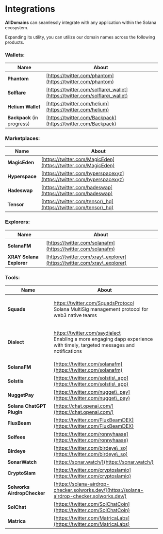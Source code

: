 # Integrations

**AllDomains** can seamlessly integrate with any application within the Solana ecosystem.

Expanding its utility, you can utilize our domain names across the following products.

### **Wallets:**

| Name                       | About                                                                        |
| -------------------------- | ---------------------------------------------------------------------------- |
| **Phantom**                | [https://twitter.com/phantom](https://twitter.com/phantom)                   |
| **Solflare**               | [https://twitter.com/solflare\_wallet](https://twitter.com/solflare\_wallet) |
| **Helium Wallet**          | [https://twitter.com/helium](https://twitter.com/helium)                     |
| **Backpack** (in progress) | [https://twitter.com/Backpack](https://twitter.com/Backpack)                 |

### **Marketplaces:**

| Name           | About                                                                  |
| -------------- | ---------------------------------------------------------------------- |
| **MagicEden**  | [https://twitter.com/MagicEden](https://twitter.com/MagicEden)         |
| **Hyperspace** | [https://twitter.com/hyperspacexyz](https://twitter.com/hyperspacexyz) |
| **Hadeswap**   | [https://twitter.com/hadeswap](https://twitter.com/hadeswap)           |
| **Tensor**     | [https://twitter.com/tensor\_hq](https://twitter.com/tensor\_hq)       |

### Explorers:

| Name                     | About                                                                     |
| ------------------------ | ------------------------------------------------------------------------- |
| **SolanaFM**             | [https://twitter.com/solanafm](https://twitter.com/solanafm)              |
| **XRAY Solana Explorer** | [https://twitter.com/xray\_explorer](https://twitter.com/xray\_explorer)  |

### **Tools:**

| Name                                             | About                                                                                                                                                                           |
| ------------------------------------------------ | ------------------------------------------------------------------------------------------------------------------------------------------------------------------------------- |
| **Squads**                                       | <p><a href="https://twitter.com/SquadsProtocol">https://twitter.com/SquadsProtocol<br></a>Solana MultiSig management protocol for web3 native teams</p>                         |
| **Dialect**                                      | <p><a href="https://twitter.com/saydialect">https://twitter.com/saydialect<br></a>Enabling a more engaging dapp experience with timely, targeted messages and notifications</p> |
| **SolanaFM**                                     | [https://twitter.com/solanafm](https://twitter.com/solanafm)                                                                                                                    |
| **Solstis**[ ](https://twitter.com/solstis\_app) | [https://twitter.com/solstis\_app](https://twitter.com/solstis\_app)                                                                                                            |
| **NuggetPay**                                    | [https://twitter.com/nugget\_pay](https://twitter.com/nugget\_pay)                                                                                                              |
| **Solana ChatGPT Plugin**                        | [https://chat.openai.com/](https://chat.openai.com/)                                                                                                                            |
| **FluxBeam**                                     | [https://twitter.com/FluxBeamDEX](https://twitter.com/FluxBeamDEX)                                                                                                              |
| **Solfees**                                      | [https://twitter.com/ronnyhaase](https://twitter.com/ronnyhaase)                                                                                                                |
| **Birdeye**                                      | [https://twitter.com/birdeye\_so](https://twitter.com/birdeye\_so)                                                                                                              |
| **SonarWatch**                                   | [https://sonar.watch/](https://sonar.watch/)                                                                                                                                    |
| **CryptoSlam**                                   | [https://twitter.com/cryptoslamio](https://twitter.com/cryptoslamio)                                                                                                            |
| **Solworks AirdropChecker**                      | [https://solana-airdrop-checker.solworks.dev/](https://solana-airdrop-checker.solworks.dev/)                                                                                    |
| **SolChat**                                      | [https://twitter.com/SolChatCoin](https://twitter.com/SolChatCoin)                                                                                                              |
| **Matrica**                                      | [https://twitter.com/MatricaLabs](https://twitter.com/MatricaLabs)                                                                                                              |

